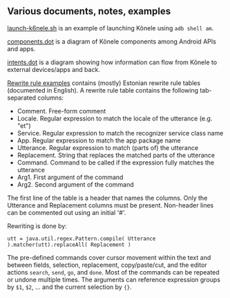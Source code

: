 Various documents, notes, examples
----------------------------------

[launch-k6nele.sh](launch-k6nele.sh) is an example of launching Kõnele using `adb shell am`.

[components.dot](components.dot) is a diagram of Kõnele components among Android APIs and apps.

[intents.dot](intents.dot) is a diagram showing how information can flow from Kõnele to external devices/apps and back.

[Rewrite rule examples](http://kaljurand.github.io/K6nele/docs/et/user_guide.html#nited)
contains (mostly) Estonian rewrite rule tables (documented in English).
A rewrite rule table contains the following tab-separated columns:

- Comment. Free-form comment
- Locale. Regular expression to match the locale of the utterance (e.g. "et")
- Service. Regular expression to match the recognizer service class name
- App. Regular expression to match the app package name
- Utterance. Regular expression to match (parts of) the utterance
- Replacement. String that replaces the matched parts of the utterance
- Command. Command to be called if the expression fully matches the utterance
- Arg1. First argument of the command
- Arg2. Second argument of the command

The first line of the table is a header that names the columns. Only the Utterance and Replacement columns must be present.
Non-header lines can be commented out using an initial '#'.

Rewriting is done by:

    utt = java.util.regex.Pattern.compile( Utterance ).matcher(utt).replaceAll( Replacement )

The pre-defined commands cover cursor movement within the text and between fields, selection, replacement, copy/paste/cut,
and the editor actions `search`, `send`, `go`, and `done`. Most of the commands can be repeated or undone multiple times.
The arguments can reference expression groups by `$1`, `$2`, ... and the current selection by `{}`.

